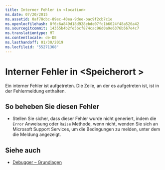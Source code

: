 ```yaml
---
title: Interner Fehler in <location>
ms.date: 07/20/2015
ms.assetid: 0af78cbc-89ec-40ea-9dee-bac9f2cb7c1e
ms.openlocfilehash: 8f6c6a849d18d928ebde07fc1b6024f48a526a42
ms.sourcegitcommit: 14355b4b2fe5bcf874cac96d0a9e6376b567e4c7
ms.translationtype: MT
ms.contentlocale: de-DE
ms.lasthandoff: 01/30/2019
ms.locfileid: "55271368"
---
```

# <a name="internal-error-happened-at-location"></a>Interner Fehler in \<Speicherort >
Ein interner Fehler ist aufgetreten. Die Zeile, an der es aufgetreten ist, ist in der Fehlermeldung enthalten.  
  
## <a name="to-correct-this-error"></a>So beheben Sie diesen Fehler  
  
-   Stellen Sie sicher, dass dieser Fehler wurde nicht generiert, indem die `Error` Anweisung oder `Raise` Methode, wenn nicht, wenden Sie sich an Microsoft Support Services, um die Bedingungen zu melden, unter dem die Meldung angezeigt.  
  
## <a name="see-also"></a>Siehe auch
- [Debugger – Grundlagen](/visualstudio/debugger/debugger-basics)
